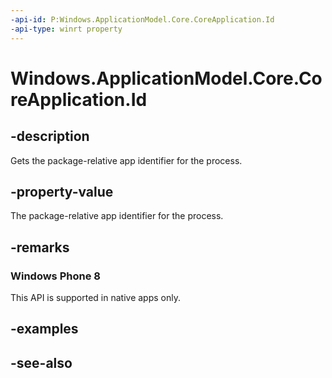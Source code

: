 ----api-id: P:Windows.ApplicationModel.Core.CoreApplication.Id
-api-type: winrt property
---<!-- Property syntaxpublic string Id { get; }--># Windows.ApplicationModel.Core.CoreApplication.Id## -descriptionGets the package-relative app identifier for the process.## -property-valueThe package-relative app identifier for the process.## -remarks### Windows Phone 8This API is supported in native apps only.## -examples## -see-also